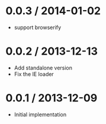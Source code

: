 
0.0.3 / 2014-01-02 
==================

  * support browserify

0.0.2 / 2013-12-13
==================

  * Add standalone version
  * Fix the IE loader

0.0.1 / 2013-12-09
==================

  * Initial implementation
